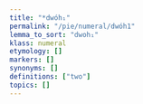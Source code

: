 ```yaml
---
title: "*dwóh₁"
permalink: "/pie/numeral/dwóh1"
lemma_to_sort: "dwoh₁"
klass: numeral
etymology: []
markers: []
synonyms: []
definitions: ["two"]
topics: []
---
```

